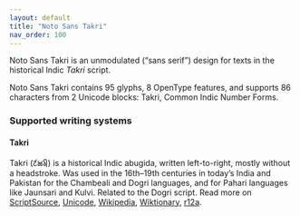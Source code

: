 ```yaml
---
layout: default
title: "Noto Sans Takri"
nav_order: 100
---
```

Noto Sans Takri is an unmodulated (“sans serif”) design for texts in the historical Indic _Takri_ script. 

Noto Sans Takri contains 95 glyphs, 8 OpenType features, and supports 86 characters from 2 Unicode blocks: Takri, Common Indic Number Forms.


### Supported writing systems


#### Takri

Takri (<span class='autonym'>𑚔𑚭𑚊𑚤𑚯</span>) is a historical Indic abugida, written left-to-right, mostly without a headstroke. Was used in the 16th–19th centuries in today’s India and Pakistan for the Chambeali and Dogri languages, and for Pahari languages like Jaunsari and Kulvi. Related to the Dogri script. Read more on [ScriptSource](https://scriptsource.org/scr/Takr), [Unicode](https://www.unicode.org/versions/Unicode13.0.0/ch15.pdf#G81184), [Wikipedia](https://en.wikipedia.org/wiki/ISO_15924:Takr), [Wiktionary](https://en.wiktionary.org/wiki/Category:Takri_script), [r12a](https://r12a.github.io/scripts/links?iso=Takr).

